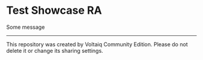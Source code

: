 # Test Showcase RA

Some message

---

This repository was created by Voltaiq Community Edition. Please do not delete it or change its
sharing settings.
